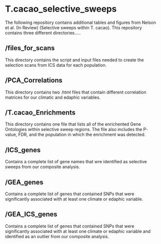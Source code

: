 # T.cacao_selective_sweeps

The following repository contains additional tables and figures from Nelson et al. (In Review) (Selective sweeps within T. cacao).
This repository contains three different directories.....

## /files_for_scans
This directory contains the script and input files needed to create the selection scans from ICS data for each population.

## /PCA_Correlations
This directory contains two .html files that contain different correlation matrices for our climatic and edaphic variables.

## /T.cacao_Enrichments
This directory contains one file that lists all of the enrichented Gene Ontologies within selective sweep regions. The file also includes the P-value, FDR, and the population in which the enrichment was detected.

## /ICS_genes
Contains a complete list of gene names that wre identified as selective sweeps from our composite analysis.

## /GEA_genes
Contains a complete list of genes that contained SNPs that were significantly associated with at least one climate or edaphic variable. 

## /GEA_ICS_genes
Contains a complete list of genes that contained SNPs that were significantly associated with at least one climate or edaphic variable and identified as an outlier from our composite analysis.

